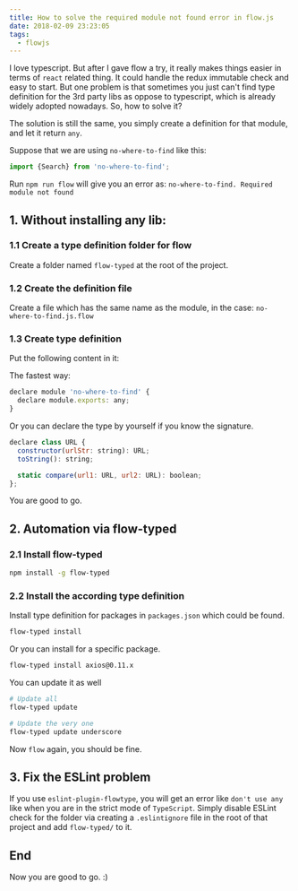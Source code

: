 ```yaml
---
title: How to solve the required module not found error in flow.js
date: 2018-02-09 23:23:05
tags:
  - flowjs
---
```


I love typescript. But after I gave flow a try, it really makes things easier in terms of `react` related thing. It could handle the redux immutable check and easy to start. But one problem is that sometimes you just can't find type definition for the 3rd party libs as oppose to typescript, which is already widely adopted nowadays. So, how to solve it?

<!--more-->

The solution is still the same, you simply create a definition for that module, and let it return `any`.

Suppose that we are using `no-where-to-find` like this:

```javascript
import {Search} from 'no-where-to-find';
```

Run `npm run flow` will give you an error as: `no-where-to-find. Required module not found`

## 1. Without installing any lib:

### 1.1 Create a type definition folder for flow

Create a folder named `flow-typed` at the root of the project.

### 1.2 Create the definition file

Create a file which has the same name as the module, in the case: `no-where-to-find.js.flow`

### 1.3 Create type definition

Put the following content in it:

The fastest way:

```javascript
declare module 'no-where-to-find' {
  declare module.exports: any;
}
```

Or you can declare the type by yourself if you know the signature.

```javascript
declare class URL {
  constructor(urlStr: string): URL;
  toString(): string;

  static compare(url1: URL, url2: URL): boolean;
};
```

You are good to go.

## 2. Automation via flow-typed

### 2.1 Install flow-typed

```bash
npm install -g flow-typed
```

### 2.2 Install the according type definition

Install type definition for packages in `packages.json` which could be found.
```bash
flow-typed install
```

Or you can install for a specific package.
```bash
flow-typed install axios@0.11.x
```

You can update it as well

```bash
# Update all
flow-typed update

# Update the very one
flow-typed update underscore
```

Now `flow` again, you should be fine.

## 3. Fix the ESLint problem

If you use `eslint-plugin-flowtype`, you will get an error like `don't use any` like when you are in the strict mode of `TypeScript`. Simply disable ESLint check for the folder via creating a `.eslintignore` file in the root of that project and add `flow-typed/` to it.

## End

Now you are good to go. :)